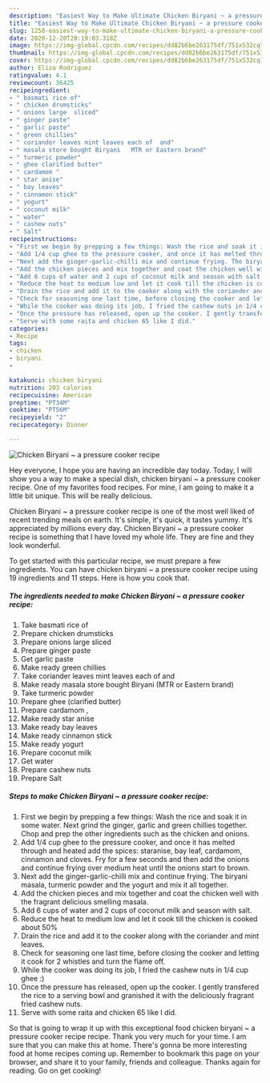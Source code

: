 ```yaml
---
description: "Easiest Way to Make Ultimate Chicken Biryani ~ a pressure cooker recipe"
title: "Easiest Way to Make Ultimate Chicken Biryani ~ a pressure cooker recipe"
slug: 1258-easiest-way-to-make-ultimate-chicken-biryani-a-pressure-cooker-recipe
date: 2020-12-20T20:19:03.318Z
image: https://img-global.cpcdn.com/recipes/dd82b6be263175df/751x532cq70/chicken-biryani-a-pressure-cooker-recipe-recipe-main-photo.jpg
thumbnail: https://img-global.cpcdn.com/recipes/dd82b6be263175df/751x532cq70/chicken-biryani-a-pressure-cooker-recipe-recipe-main-photo.jpg
cover: https://img-global.cpcdn.com/recipes/dd82b6be263175df/751x532cq70/chicken-biryani-a-pressure-cooker-recipe-recipe-main-photo.jpg
author: Eliza Rodriguez
ratingvalue: 4.1
reviewcount: 36425
recipeingredient:
- " basmati rice of"
- " chicken drumsticks"
- " onions large  sliced"
- " ginger paste"
- " garlic paste"
- " green chillies"
- " coriander leaves mint leaves each of  and"
- " masala store bought Biryani   MTR or Eastern brand"
- " turmeric powder"
- " ghee clarified butter"
- " cardamom "
- " star anise"
- " bay leaves"
- " cinnamon stick"
- " yogurt"
- " coconut milk"
- " water"
- " cashew nuts"
- " Salt"
recipeinstructions:
- "First we begin by prepping a few things: Wash the rice and soak it in some water. Next grind the ginger, garlic and green chillies together. Chop and prep the other ingredients such as the chicken and onions."
- "Add 1/4 cup ghee to the pressure cooker, and once it has melted through and heated add the spices: staranise, bay leaf, cardamom, cinnamon and cloves. Fry for a few seconds and then add the onions and continue frying over medium heat until the onions start to brown."
- "Next add the ginger-garlic-chilli mix and continue frying. The biryani masala, turmeric powder and the yogurt and mix it all together."
- "Add the chicken pieces and mix together and coat the chicken well with the fragrant delicious smelling masala."
- "Add 6 cups of water and 2 cups of coconut milk and season with salt."
- "Reduce the heat to medium low and let it cook till the chicken is cooked about 50%"
- "Drain the rice and add it to the cooker along with the coriander and mint leaves."
- "Check for seasoning one last time, before closing the cooker and letting it cook for 2 whistles and turn the flame off."
- "While the cooker was doing its job, I fried the cashew nuts in 1/4 cup ghee :)"
- "Once the pressure has released, open up the cooker. I gently transfered the rice to a serving bowl and granished it with the deliciously fragrant fried cashew nuts."
- "Serve with some raita and chicken 65 like I did."
categories:
- Recipe
tags:
- chicken
- biryani
- 

katakunci: chicken biryani  
nutrition: 203 calories
recipecuisine: American
preptime: "PT34M"
cooktime: "PT56M"
recipeyield: "2"
recipecategory: Dinner

---
```



![Chicken Biryani ~ a pressure cooker recipe](https://img-global.cpcdn.com/recipes/dd82b6be263175df/751x532cq70/chicken-biryani-a-pressure-cooker-recipe-recipe-main-photo.jpg)

Hey everyone, I hope you are having an incredible day today. Today, I will show you a way to make a special dish, chicken biryani ~ a pressure cooker recipe. One of my favorites food recipes. For mine, I am going to make it a little bit unique. This will be really delicious.

Chicken Biryani ~ a pressure cooker recipe is one of the most well liked of recent trending meals on earth. It's simple, it's quick, it tastes yummy. It's appreciated by millions every day. Chicken Biryani ~ a pressure cooker recipe is something that I have loved my whole life. They are fine and they look wonderful.




To get started with this particular recipe, we must prepare a few ingredients. You can have chicken biryani ~ a pressure cooker recipe using 19 ingredients and 11 steps. Here is how you cook that.

<!--inarticleads1-->

##### The ingredients needed to make Chicken Biryani ~ a pressure cooker recipe:

1. Take  basmati rice of
1. Prepare  chicken drumsticks
1. Prepare  onions large  sliced
1. Prepare  ginger paste
1. Get  garlic paste
1. Make ready  green chillies
1. Take  coriander leaves mint leaves each of  and
1. Make ready  masala store bought Biryani   (MTR or Eastern brand)
1. Take  turmeric powder
1. Prepare  ghee (clarified butter)
1. Prepare  cardamom ,
1. Make ready  star anise
1. Make ready  bay leaves
1. Make ready  cinnamon stick
1. Make ready  yogurt
1. Prepare  coconut milk
1. Get  water
1. Prepare  cashew nuts
1. Prepare  Salt




<!--inarticleads2-->

##### Steps to make Chicken Biryani ~ a pressure cooker recipe:

1. First we begin by prepping a few things: Wash the rice and soak it in some water. Next grind the ginger, garlic and green chillies together. Chop and prep the other ingredients such as the chicken and onions.
1. Add 1/4 cup ghee to the pressure cooker, and once it has melted through and heated add the spices: staranise, bay leaf, cardamom, cinnamon and cloves. Fry for a few seconds and then add the onions and continue frying over medium heat until the onions start to brown.
1. Next add the ginger-garlic-chilli mix and continue frying. The biryani masala, turmeric powder and the yogurt and mix it all together.
1. Add the chicken pieces and mix together and coat the chicken well with the fragrant delicious smelling masala.
1. Add 6 cups of water and 2 cups of coconut milk and season with salt.
1. Reduce the heat to medium low and let it cook till the chicken is cooked about 50%
1. Drain the rice and add it to the cooker along with the coriander and mint leaves.
1. Check for seasoning one last time, before closing the cooker and letting it cook for 2 whistles and turn the flame off.
1. While the cooker was doing its job, I fried the cashew nuts in 1/4 cup ghee :)
1. Once the pressure has released, open up the cooker. I gently transfered the rice to a serving bowl and granished it with the deliciously fragrant fried cashew nuts.
1. Serve with some raita and chicken 65 like I did.




So that is going to wrap it up with this exceptional food chicken biryani ~ a pressure cooker recipe recipe. Thank you very much for your time. I am sure that you can make this at home. There's gonna be more interesting food at home recipes coming up. Remember to bookmark this page on your browser, and share it to your family, friends and colleague. Thanks again for reading. Go on get cooking!
